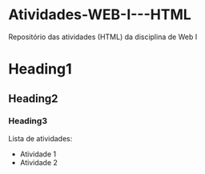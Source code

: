 # Atividades-WEB-I---HTML
Repositório das atividades (HTML) da disciplina de Web I

# Heading1
## Heading2
### Heading3

Lista de atividades:

- Atividade 1
- Atividade 2
